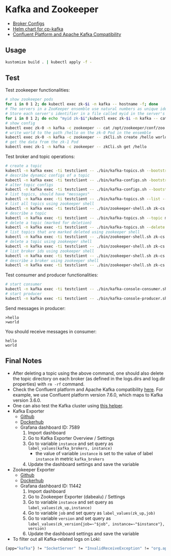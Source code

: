 # Kafka and Zookeeper
- [Broker Configs](https://kafka.apache.org/documentation/#brokerconfigs)
- [Helm chart for cp-kafka](https://github.com/confluentinc/cp-helm-charts/tree/master/charts/cp-kafka)
- [Confluent Platform and Apache Kafka Compatibility](https://docs.confluent.io/platform/current/installation/versions-interoperability.html)
## Usage
```bash
kustomize build . | kubectl apply -f -
```
## Test
Test zookeeper functionalities:
```bash
# show zookeeper pods
for i in 0 1 2; do kubectl exec zk-$i -n kafka -- hostname -f; done
# The servers in a ZooKeeper ensemble use natural numbers as unique identifiers
# Store each server's identifier in a file called myid in the server's data directory
for i in 0 1 2; do echo "myid zk-$i";kubectl exec zk-$i -n kafka -- cat /var/lib/zookeeper/data/myid; done
# show config
kubectl exec zk-0 -n kafka -c zookeeper -- cat /opt/zookeeper/conf/zoo.cfg
# write world to the path /hello on the zk-0 Pod in the ensemble
kubectl exec zk-0 -n kafka -c zookeeper -- zkCli.sh create /hello world
# get the data from the zk-1 Pod
kubectl exec zk-1 -n kafka -c zookeeper -- zkCli.sh get /hello
```
Test broker and topic operations:
```bash
# create a topic
kubectl -n kafka exec -ti testclient -- ./bin/kafka-topics.sh --bootstrap-server kafka-0.kafka-hs.kafka.svc.cluster.local:9092 --topic messages --create --partitions 1 --replication-factor 3 --config retention.ms=86400001 --config retention.bytes=274877906943
# describe dynamic configs of a topic
kubectl -n kafka exec -ti testclient -- ./bin/kafka-configs.sh -bootstrap-server kafka-0.kafka-hs.kafka.svc.cluster.local:9092 --entity-type topics --entity-name messages --describe
# alter topic configs
kubectl -n kafka exec -ti testclient -- ./bin/kafka-configs.sh --bootstrap-server kafka-0.kafka-hs.kafka.svc.cluster.local:9092 --alter --entity-type topics --entity-name messages --add-config retention.bytes=274877906944
# list topics, should have "messages"
kubectl -n kafka exec -ti testclient -- ./bin/kafka-topics.sh --list --bootstrap-server kafka-0.kafka-hs.kafka.svc.cluster.local:9092
# list all topics using zookeeper shell
kubectl -n kafka exec -ti testclient -- ./bin/zookeeper-shell.sh zk-cs.kafka.svc.cluster.local:2181 ls /brokers/topics
# describe a topic
kubectl -n kafka exec -ti testclient -- ./bin/kafka-topics.sh --topic messages --describe --bootstrap-server kafka-0.kafka-hs.kafka.svc.cluster.local:9092
# delete a topic (marked for deletion)
kubectl -n kafka exec -ti testclient -- ./bin/kafka-topics.sh --delete --topic messages --bootstrap-server kafka-0.kafka-hs.kafka.svc.cluster.local:9092
# list topics that are marked deleted using zookeeper shell
kubectl -n kafka exec -ti testclient -- ./bin/zookeeper-shell.sh zk-cs.kafka.svc.cluster.local:2181 ls /admin/delete_topics
# delete a topic using zookeeper shell
kubectl -n kafka exec -ti testclient -- ./bin/zookeeper-shell.sh zk-cs.kafka.svc.cluster.local:2181 deleteall /brokers/topics/messages
# list broker ids using zookeeper shell
kubectl -n kafka exec -ti testclient -- ./bin/zookeeper-shell.sh zk-cs.kafka.svc.cluster.local:2181 ls /brokers/ids
# describe a broker using zookeeper shell
kubectl -n kafka exec -ti testclient -- ./bin/zookeeper-shell.sh zk-cs.kafka.svc.cluster.local:2181 get /brokers/ids/1001
```
Test consumer and producer functionalities:
```bash
# start consumer
kubectl -n kafka exec -ti testclient -- ./bin/kafka-console-consumer.sh --bootstrap-server kafka-0.kafka-hs.kafka.svc.cluster.local:9092 --topic messages --from-beginning
# start producer
kubectl -n kafka exec -ti testclient -- ./bin/kafka-console-producer.sh --broker-list kafka-0.kafka-hs.kafka.svc.cluster.local:9092,kafka-1.kafka-hs.kafka.svc.cluster.local:9092,kafka-2.kafka-hs.kafka.svc.cluster.local:9092 --topic messages
```
Send messages in producer:
```
>hello
>world
```
You should receive messages in consumer:
```
hello
world
```
## Final Notes
- After deleting a topic using the above command, one should also delete the topic directory on each broker (as defined in the logs.dirs and log.dir properties) with `rm -rf` command.
- Check the Confluent platform and Apache Kafka compatibility [here](https://docs.confluent.io/platform/current/installation/versions-interoperability.html). For example, we use Confluent platform version 7.6.0, which maps to Kafka version 3.6.0.
- One can also test the Kafka cluster using [this helper](https://github.com/rmoff/kafka-listeners/tree/master/golang).
- Kafka Exporter
    - [Github](https://github.com/danielqsj/kafka_exporter)
    - [Dockerhub](https://hub.docker.com/r/danielqsj/kafka-exporter)
    - Grafana dashboard ID: 7589
        1. Import dashboard
        2. Go to Kafka Exporter Overview / Settings
        3. Go to variable `instance` and set query as `label_values(kafka_brokers, instance)`
            - the value of variable `instance` is set to the value of label `instance` in metric `kafka_brokers`
        4. Update the dashboard settings and save the variable
- Zookeeper Exporter
    - [Github](https://github.com/dabealu/zookeeper-exporter)
    - [Dockerhub](https://hub.docker.com/r/bitnami/zookeeper-exporter)
    - Grafana dashboard ID: 11442
        1. Import dashboard
        2. Go to Zookeeper Exporter (dabealu) / Settings
        3. Go to variable `instance` and set query as `label_values(zk_up,instance)`
        4. Go to variable `job` and set query as `label_values(zk_up,job)`
        5. Go to variable `version` and set query as `label_values(zk_version{job=~"$job", instance=~"$instance"}, version)`
        6. Update the dashboard settings and save the variable
- To filter out all Kafka-related logs on Loki:
```bash
{app="kafka"} != "SocketServer" != "InvalidReceiveException" != "org.apache.kafka.common.network" != "Thread.java" != "kafka_exporter.go"
```

